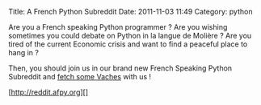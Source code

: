 Title: A French Python Subreddit
Date: 2011-11-03 11:49
Category: python

Are you a French speaking Python programmer ? Are you wishing sometimes
you could debate on Python in la langue de Molière ? Are you tired of
the current Economic crisis and want to find a peaceful place to hang in
?   
  
Then, you should join us in our brand new French Speaking Python
Subreddit and [fetch some Vaches][] with us !   
  
[http://reddit.afpy.org][]   
  

  [fetch some Vaches]: https://www.youtube.com/watch?v=YV0LGMGuLN0
  [http://reddit.afpy.org]: http://reddit.afpy.org
